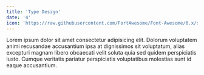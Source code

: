 ```yaml
---
title: 'Type Design'
date: '4'
icon: 'https://raw.githubusercontent.com/FortAwesome/Font-Awesome/6.x/svgs/solid/paint-roller.svg'
---
```

Lorem ipsum dolor sit amet consectetur adipisicing elit. Dolorum voluptatem animi recusandae accusantium ipsa at dignissimos sit voluptatum, alias excepturi magnam libero obcaecati velit soluta quia sed quidem perspiciatis iusto. Cumque veritatis pariatur perspiciatis voluptatibus molestias sunt id eaque accusantium.